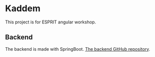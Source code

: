 # Kaddem

This project is for ESPRIT angular workshop.

## Backend

The backend is made with SpringBoot. [The backend GitHub repository](https://github.com/youssefalmia/kaddem-project).

